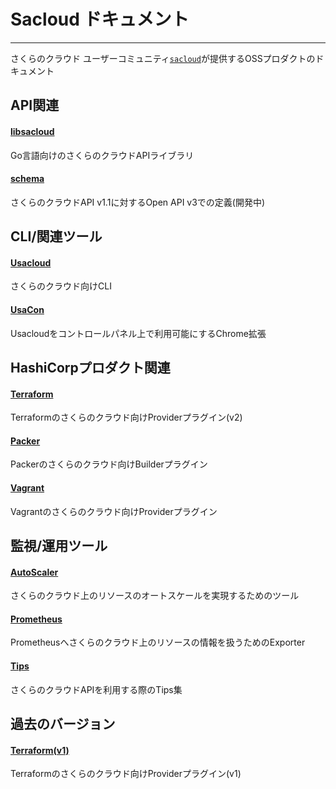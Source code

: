 # Sacloud ドキュメント

---

さくらのクラウド ユーザーコミュニティ[`sacloud`](https://github.com/sacloud)が提供するOSSプロダクトのドキュメント

## API関連

#### [libsacloud](https://github.com/sacloud/libsacloud)

Go言語向けのさくらのクラウドAPIライブラリ

#### [schema](https://github.com/sacloud/schema)

さくらのクラウドAPI v1.1に対するOpen API v3での定義(開発中)

## CLI/関連ツール

#### [Usacloud](./usacloud/)

さくらのクラウド向けCLI

#### [UsaCon](./usacon/)

Usacloudをコントロールパネル上で利用可能にするChrome拡張

## HashiCorpプロダクト関連

#### [Terraform](./terraform/)

Terraformのさくらのクラウド向けProviderプラグイン(v2)

#### [Packer](https://github.com/sacloud/packer-plugin-sakuracloud)

Packerのさくらのクラウド向けBuilderプラグイン

#### [Vagrant](https://github.com/sacloud/vagrant-sakura)

Vagrantのさくらのクラウド向けProviderプラグイン

## 監視/運用ツール

#### [AutoScaler](./autoscaler/)

さくらのクラウド上のリソースのオートスケールを実現するためのツール

#### [Prometheus](https://github.com/sacloud/sakuracloud_exporter)

Prometheusへさくらのクラウド上のリソースの情報を扱うためのExporter

#### [Tips](https://github.com/sacloud/tips)

さくらのクラウドAPIを利用する際のTips集

## 過去のバージョン

#### [Terraform(v1)](./terraform-v1/)

Terraformのさくらのクラウド向けProviderプラグイン(v1)

